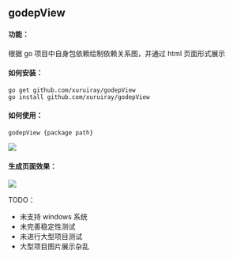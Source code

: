 ## godepView

#### 功能：
根据 go 项目中自身包依赖绘制依赖关系图，并通过 html 页面形式展示


#### 如何安装：
```
go get github.com/xuruiray/godepView
go install github.com/xuruiray/godepView
```

#### 如何使用：
```
godepView {package path}
```
![](https://wordpressphoto.oss-cn-shanghai.aliyuncs.com/golang/godepView/Untitled.gif)

#### 生成页面效果：
![](https://wordpressphoto.oss-cn-shanghai.aliyuncs.com/golang/godepView/16_14_24__09_30_2018.jpg)

TODO：
* 未支持 windows 系统
* 未完善稳定性测试
* 未进行大型项目测试
* 大型项目图片展示杂乱

